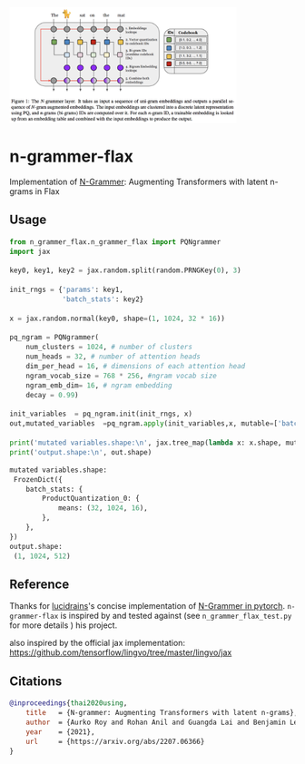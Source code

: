 <img src="./n-grammer.png" width="400px"></img>

# n-grammer-flax
Implementation of <a href="https://arxiv.org/abs/2207.06366">N-Grammer</a>: Augmenting Transformers with latent n-grams in Flax

## Usage
```python
from n_grammer_flax.n_grammer_flax import PQNgrammer
import jax

key0, key1, key2 = jax.random.split(random.PRNGKey(0), 3)

init_rngs = {'params': key1, 
             'batch_stats': key2}

x = jax.random.normal(key0, shape=(1, 1024, 32 * 16)) 

pq_ngram = PQNgrammer(
    num_clusters = 1024, # number of clusters
    num_heads = 32, # number of attention heads
    dim_per_head = 16, # dimensions of each attention head
    ngram_vocab_size = 768 * 256, #ngram vocab size 
    ngram_emb_dim= 16, # ngram embedding 
    decay = 0.99)

init_variables  = pq_ngram.init(init_rngs, x)
out,mutated_variables  =pq_ngram.apply(init_variables,x, mutable=['batch_stats'])

print('mutated variables.shape:\n', jax.tree_map(lambda x: x.shape, mutated_variables))
print('output.shape:\n', out.shape)
```

```python
mutated variables.shape:
 FrozenDict({
    batch_stats: {
        ProductQuantization_0: {
            means: (32, 1024, 16),
        },
    },
})
output.shape:
 (1, 1024, 512)
```
## Reference
Thanks for [lucidrains](https://github.com/lucidrains)'s concise implementation of [N-Grammer in pytorch](https://github.com/lucidrains/n-grammer-pytorch). `n-grammer-flax` is inspired by and tested against (see `n_grammer_flax_test.py` for more details ) his project.

also inspired by the official jax implementation: https://github.com/tensorflow/lingvo/tree/master/lingvo/jax

## Citations

```bibtex
@inproceedings{thai2020using,
    title   = {N-grammer: Augmenting Transformers with latent n-grams},
    author  = {Aurko Roy and Rohan Anil and Guangda Lai and Benjamin Lee and Jeffrey Zhao and Shuyuan Zhang and Shibo Wang and Ye Zhang and Shen Wu and Rigel Swavely and Tao (Alex)Yu and Phuong Dao and Christopher Fifty and Zhifeng Chen and Yonghui Wu},
    year    = {2021},
    url     = {https://arxiv.org/abs/2207.06366}
}